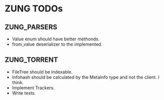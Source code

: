 # ZUNG TODOs

## ZUNG_PARSERS

- Value enum should have better methonds.
- from_value deserializer to the implemented.

## ZUNG_TORRENT

- FileTree should be indexable.
- Infohash should be calculated by the MetaInfo type and not the client. I think.
- Implement Trackers.
- Write tests.
